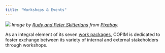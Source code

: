 ```yaml
---
title: "Workshops & Events"
---
```


![](https://www.copim.ac.uk/images/brushes-3129361-cropped.jpg)
*Image by [Rudy and Peter Skitterians](https://pixabay.com/users/Skitterphoto-324082/) from [Pixabay](https://pixabay.com/).*

As an integral element of its seven [work packages](https://www.copim.ac.uk/work-package/), COPIM is dedicated to foster exchange between its variety of internal and external stakeholders through workshops.
